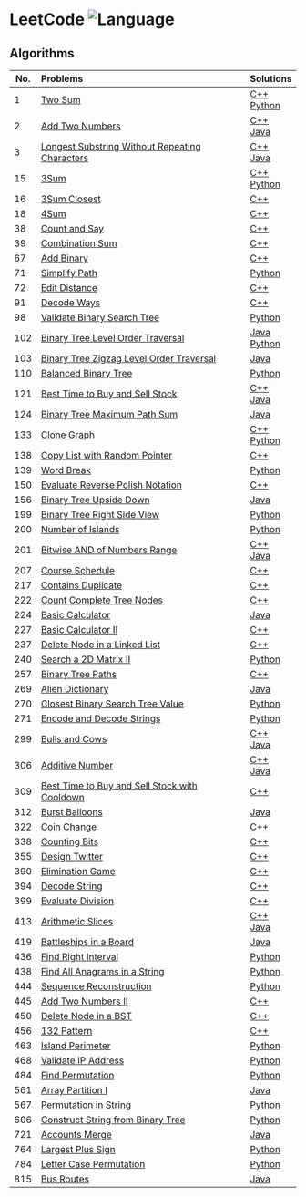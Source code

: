 # LeetCode ![Language](https://img.shields.io/badge/language-C++%20%2F%20Java%20%2F%20Python-blue.svg)
## Algorithms
| No. | Problems | Solutions |
| --- |:---------|:----------|
| 1 | [Two Sum](https://leetcode.com/problems/two-sum/description/) | [C++](../../../LC-cpp/blob/master/source/TwoSum.cpp)<br>[Python](../../../LC-python/blob/master/TwoSum.py) |
| 2 | [Add Two Numbers](https://leetcode.com/problems/add-two-numbers/description/) | [C++](../../../LC-cpp/blob/master/source/AddTwoNumbers.cpp)<br>[Java](../../../LC-java/blob/master/src/solutions/AddTwoNumbers.java) |
| 3 | [Longest Substring Without Repeating Characters](https://leetcode.com/problems/longest-substring-without-repeating-characters/description/) | [C++](../../../LC-cpp/blob/master/source/LongestSubstringWithoutRepeatingCharacters.cpp)<br>[Java](../../../LC-java/blob/master/src/solutions/LongestSubstringWithoutRepeatingCharacters.java) |
| 15 | [3Sum](https://leetcode.com/problems/3sum/description/) | [C++](../../../LC-cpp/blob/master/source/3Sum.cpp)<br>[Python](../../../LC-python/blob/master/3Sum.py) |
| 16 | [3Sum Closest](https://leetcode.com/problems/3sum-closest/description/) | [C++](../../../LC-cpp/blob/master/source/3SumClosest.cpp) |
| 18 | [4Sum](https://leetcode.com/problems/4sum/description/) | [C++](../../../LC-cpp/blob/master/source/4Sum.cpp) |
| 38 | [Count and Say](https://leetcode.com/problems/count-and-say/description/) | [C++](../../../LC-cpp/blob/master/source/CountAndSay.cpp) |
| 39 | [Combination Sum](https://leetcode.com/problems/combination-sum/description/) | [C++](../../../LC-cpp/blob/master/source/CombinationSum.cpp) |
| 67 | [Add Binary](https://leetcode.com/problems/add-binary/description/) | [C++](../../../LC-cpp/blob/master/source/AddBinary.cpp) |
| 71 | [Simplify Path](https://leetcode.com/problems/simplify-path/description/) | [Python](../../../LC-python/blob/master/SimplifyPath.py) |
| 72 | [Edit Distance](https://leetcode.com/problems/edit-distance/description/) | [C++](../../../LC-cpp/blob/master/EditDistance.cpp) |
| 91 | [Decode Ways](https://leetcode.com/problems/decode-ways/description/) | [C++](../../../LC-python/blob/master/DecodeWays.cpp) |
| 98 | [Validate Binary Search Tree](https://leetcode.com/problems/validate-binary-search-tree/description/) | [Python](../../../LC-python/blob/master/ValidateBinarySearchTree.py) |
| 102 | [Binary Tree Level Order Traversal](https://leetcode.com/problems/binary-tree-level-order-traversal/description/) | [Java](../../../LC-java/blob/master/BinaryTreeLevelOrderTraversal.java)<br>[Python](../../../LC-python/blob/master/BinaryTreeLevelOrderTraversal.py) |
| 103 | [Binary Tree Zigzag Level Order Traversal](https://leetcode.com/problems/binary-tree-zigzag-level-order-traversal/description/) | [Java](../../../LC-java/blob/master/BinaryTreeZigzagLevelOrderTraversal.java) |
| 110 | [Balanced Binary Tree](https://leetcode.com/problems/balanced-binary-tree/description/) | [Python](../../../LC-python/blob/master/BalancedBinaryTree.py) |
| 121| [Best Time to Buy and Sell Stock](https://leetcode.com/problems/best-time-to-buy-and-sell-stock/description/) | [C++](../../../LC-cpp/blob/master/source/BestTimeToBuySellStock.cpp)<br>[Java](../../../LC-java/blob/master/source/BestTimeToBuyAndSellStock.java) |
| 124 | [Binary Tree Maximum Path Sum](https://leetcode.com/problems/binary-tree-maximum-path-sum/description/) | [Java](../../../LC-java/blob/master/BinaryTreeMaximumPathSum.java) |
| 133 | [Clone Graph](https://leetcode.com/problems/clone-graph/description/) | [C++](../../../LC-cpp/blob/master/CloneGraph.cpp)<br>[Python](../../../LC-python/blob/master/CloneGraph.py) |
| 138 | [Copy List with Random Pointer](https://leetcode.com/problems/copy-list-with-random-pointer/description/) | [C++](../../../LC-cpp/blob/master/CopyListWithRandomPointer.cpp) |
| 139 | [Word Break](https://leetcode.com/problems/word-break/description/) | [Python](../../../LC-python/blob/master/WordBreak.py) |
| 150 | [Evaluate Reverse Polish Notation](https://leetcode.com/problems/evaluate-reverse-polish-notation/description/) | [C++](../../../LC-cpp/blob/master/EvaluateReversePolishNotation.cpp) |
| 156 | [Binary Tree Upside Down](https://leetcode.com/problems/binary-tree-upside-down/description/) | [Java](../../../LC-java/blob/master/BinaryTreeUpsideDown.java) |
| 199 | [Binary Tree Right Side View](https://leetcode.com/problems/binary-tree-right-side-view/description/) | [Python](../../../LC-python/blob/master/BinaryTreeRightSideView.py) |
| 200 | [Number of Islands](https://leetcode.com/problems/number-of-islands/description/) | [Python](../../../LC-python/blob/master/NumberOfIslands.py) |
| 201 | [Bitwise AND of Numbers Range](https://leetcode.com/problems/bitwise-and-of-numbers-range/description/) | [C++](../../../LC-cpp/blob/master/source/BitwiseANDofNumbersRange.cpp)<br>[Java](../../../LC-java/blob/master/source/BitwiseANDofNumbersRange.java) |
| 207 | [Course Schedule](https://leetcode.com/problems/course-schedule/description/) | [C++](../../../LC-cpp/blob/master/source/CourseSchedule.cpp) |
| 217 | [Contains Duplicate](https://leetcode.com/problems/contains-duplicate/description/) | [C++](../../../LC-cpp/blob/master/source/ContainsDuplicate.cpp) |
| 222 | [Count Complete Tree Nodes](https://leetcode.com/problems/count-complete-tree-nodes/description/) | [C++](../../../LC-cpp/blob/master/source/CountCompleteTreeNodes.cpp) |
| 224 | [Basic Calculator](https://leetcode.com/problems/basic-calculator/description/) | [Java](../../../LC-java/blob/master/source/BasicCalculator.java) |
| 227 | [Basic Calculator II](https://leetcode.com/problems/basic-calculator-ii/description/) | [C++](../../../LC-cpp/blob/master/source/BasicCalculatorII.cpp) |
| 237 | [Delete Node in a Linked List](https://leetcode.com/problems/delete-node-in-a-linked-list/description/) | [C++](../../../LC-python/blob/master/DeleteNodeInSLL.cpp) |
| 240 | [Search a 2D Matrix II](https://leetcode.com/problems/search-a-2d-matrix-ii/description/) | [Python](../../../LC-python/blob/master/SearchA2DMatrixII.py) |
| 257 | [Binary Tree Paths](https://leetcode.com/problems/binary-tree-paths/description/) | [C++](../../../LC-cpp/blob/master/source/BinaryTreePaths.cpp) |
| 269 | [Alien Dictionary](https://leetcode.com/problems/alien-dictionary/description/) | [Java](../../../LC-java/blob/master/AlienDictionary.java) |
| 270 | [Closest Binary Search Tree Value](https://leetcode.com/problems/closest-binary-search-tree-value/description/) | [Python](../../../LC-python/blob/master/ClosestBinarySearchTreeValue.py) |
| 271 | [Encode and Decode Strings](https://leetcode.com/problems/encode-and-decode-strings/description/) | [Python](../../../LC-python/blob/master/EncodeAndDecodeStrings.py) |
| 299 | [Bulls and Cows](https://leetcode.com/problems/bulls-and-cows/description/) | [C++](../../../LC-cpp/blob/master/source/BullsAndCows.cpp)<br>[Java](../../../LC-java/blob/master/source/BullsAndCows.java) |
| 306 | [Additive Number](https://leetcode.com/problems/additive-number/description/) | [C++](../../../LC-cpp/blob/master/source/AdditiveNumber.cpp)<br>[Java](../../../LC-java/blob/master/source/AdditiveNumber.java) |
| 309 | [Best Time to Buy and Sell Stock with Cooldown](https://leetcode.com/problems/best-time-to-buy-and-sell-stock-with-cooldown/description/) | [C++](../../../LC-cpp/blob/master/source/BestTimeToBuyAndSellStockWithCooldown.cpp) |
| 312 | [Burst Balloons](https://leetcode.com/problems/burst-balloons/description/) | [Java](../../../LC-java/blob/master/source/BurstBalloons.java) |
| 322 | [Coin Change](https://leetcode.com/problems/coin-change/description/) | [C++](../../../LC-cpp/blob/master/source/CoinChange.cpp) |
| 338 | [Counting Bits](https://leetcode.com/problems/counting-bits/description/) | [C++](../../../LC-cpp/blob/master/source/CountingBits.cpp) |
| 355 | [Design Twitter](https://leetcode.com/problems/design-twitter/description/) | [C++](../../../LC-cpp/blob/master/source/DesignTwitter.cpp) |
| 390 | [Elimination Game](https://leetcode.com/problems/elimination-game/description/) | [C++](../../../LC-cpp/blob/master/source/EliminationGame.cpp) |
| 394 | [Decode String](https://leetcode.com/problems/decode-string/description/) | [C++](../../../LC-cpp/blob/master/source/DecodeString.cpp) |
| 399 | [Evaluate Division](https://leetcode.com/problems/evaluate-division/description/) | [C++](../../../LC-cpp/blob/master/source/EvaluateDivision.cpp) |
| 413 | [Arithmetic Slices](https://leetcode.com/problems/arithmetic-slices/description/) | [C++](../../../LC-cpp/blob/master/source/ArithmeticSlices.cpp)<br>[Java](../../../LC-java/blob/master/source/ArithmeticSlices.java) |
| 419 | [Battleships in a Board](https://leetcode.com/problems/battleships-in-a-board/description/) | [Java](../../../LC-java/blob/master/source/BattleshipsInBoard.java) |
| 436 | [Find Right Interval](https://leetcode.com/problems/find-right-interval/description/) | [Python](../../../LC-python/blob/master/FindRightInterval.py) |
| 438 | [Find All Anagrams in a String](https://leetcode.com/problems/find-all-anagrams-in-a-string/description/) | [Python](../../../LC-python/blob/master/FindAllAnagramsInAString.py) |
| 444 | [Sequence Reconstruction](https://leetcode.com/problems/sequence-reconstruction/description/) | [Python](../../../LC-python/blob/master/SequenceReconstruction.py) |
| 445 | [Add Two Numbers II](https://leetcode.com/problems/add-two-numbers-ii/description/) | [C++](../../../LC-cpp/blob/master/source/AddTwoNumbersII.cpp) |
| 450 | [Delete Node in a BST](https://leetcode.com/problems/delete-node-in-a-bst/description/) | [C++](../../../LC-cpp/blob/master/source/DeleteNodeInBST.cpp) |
| 456 | [132 Pattern](https://leetcode.com/problems/132-pattern/description/) | [C++](../../../LC-cpp/blob/master/source/132Pattern.cpp) |
| 463 | [Island Perimeter](https://leetcode.com/problems/island-perimeter/description/) | [Python](../../../LC-python/blob/master/IslandPerimeter.py) |
| 468 | [Validate IP Address](https://leetcode.com/problems/validate-ip-address/description/) | [Python](../../../LC-python/blob/master/ValidateIPAddress.py) |
| 484 | [Find Permutation](https://leetcode.com/problems/find-permutation/description/) | [Python](../../../LC-python/blob/master/FindPermutation.py) |
| 561 | [Array Partition I](https://leetcode.com/problems/array-partition-i/description/) | [Java](../../../LC-python/blob/master/ArrayPartitionI.java) |
| 567 | [Permutation in String](https://leetcode.com/problems/permutation-in-string/description/) | [Python](../../../LC-python/blob/master/PermutationInString.py) |
| 606 | [Construct String from Binary Tree](https://leetcode.com/problems/construct-string-from-binary-tree/description/) | [Python](../../../LC-python/blob/master/ConstructStringFromBinaryTree.py) |
| 721 | [Accounts Merge](https://leetcode.com/problems/accounts-merge/description/) | [Java](../../../LC-java/blob/master/AccountsMerge.java) |
| 764 | [Largest Plus Sign](https://leetcode.com/problems/largest-plus-sign/description/) | [Python](../../../LC-python/blob/master/LargestPlusSign.py) |
| 784 | [Letter Case Permutation](https://leetcode.com/problems/letter-case-permutation/description/) | [Python](../../../LC-python/blob/master/LetterCasePermutation.py) |
| 815 | [Bus Routes](https://leetcode.com/problems/bus-routes/description/) | [Java](../../../LC-java/blob/master/BusRoutes.java) |
